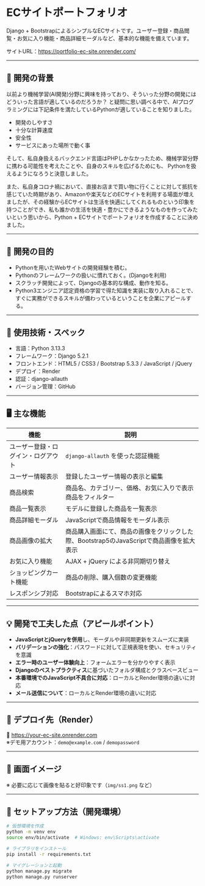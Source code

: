 # ECサイトポートフォリオ

Django + BootstrapによるシンプルなECサイトです。ユーザー登録・商品閲覧・お気に入り機能・商品詳細モーダルなど、基本的な機能を備えています。

サイトURL：https://portfolio-ec-site.onrender.com/

---

## 📝 開発の背景

以前より機械学習(AI開発)分野に興味を持っており、そういった分野の開発にはどういった言語が適しているのだろうか？
と疑問に思い調べる中で、AIプログラミングには下記条件を満たしているPythonが適していることを知りました。
- 開発のしやすさ
- 十分な計算速度
- 安全性
- サービスにあった場所で動く事

そして、私自身扱えるバックエンド言語はPHPしかなかったため、機械学習分野に携わる可能性を考えたことや、自身のスキルを広げるためにも、
Pythonを扱えるようになろうと決意しました。

また、私自身コロナ禍において、直接お店まで買い物に行くことに対して抵抗を感じていた時期があり、Amazonや楽天などのECサイトを利用する場面が増えましたが、その経験からECサイトは生活を快適にしてくれるものという印象を持つことができ、私も誰かの生活を快適・豊かにできるようなものを作ってみたいという思いから、Python + ECサイトでポートフォリオを作成することに決めました。

---

## 🎯 開発の目的

- Pythonを用いたWebサイトの開発経験を積む。
- Pythonのフレームワークの扱いに慣れておく。(Djangoを利用)
- スクラッチ開発によって、Djangoの基本的な構成、動作を知る。
- Python3エンジニア認定資格の学習で得た知識を実装に取り入れることで、すぐに実務ができるスキルが備わっているということを企業にアピールする。

---

## 🔧 使用技術・スペック

- 言語：Python 3.13.3
- フレームワーク：Django 5.2.1
- フロントエンド：HTML5 / CSS3 / Bootstrap 5.3.3 / JavaScript / jQuery
- デプロイ：Render
- 認証：django-allauth
- バージョン管理：GitHub

---

## 🖥 主な機能

| 機能              | 説明 |
|-------------------|------|
| ユーザー登録・ログイン・ログアウト | `django-allauth` を使った認証機能 |
| ユーザー情報表示 | 登録したユーザー情報の表示と編集 |
| 商品検索  | 商品名、カテゴリー、価格、お気に入りで表示商品をフィルター |
| 商品一覧表示      | モデルに登録した商品を一覧表示 |
| 商品詳細モーダル   | JavaScriptで商品情報をモーダル表示 |
| 商品画像の拡大   | 商品購入画面にて、商品の画像をクリックした際、Bootstrap5のJavaScriptで商品画像を拡大表示 |
| お気に入り機能     | AJAX + jQuery による非同期切り替え |
| ショッピングカート機能     | 商品の削除、購入個数の変更機能 |
| レスポンシブ対応   | Bootstrapによるスマホ対応 |

---

## 💡 開発で工夫した点（アピールポイント）

- **JavaScriptとjQueryを併用**し、モーダルや非同期更新をスムーズに実装
- **バリデーションの強化**：パスワードに対して正規表現を使い、セキュリティを意識
- **エラー時のユーザー体験向上**：フォームエラーを分かりやすく表示
- **Djangoのベストプラクティス**に基づいたフォルダ構成とクラスベースビュー
- **本番環境でのJavaScript不具合に対応**：ローカルとRender環境の違いに対応
- **メール送信について**：ローカルとRender環境の違いに対応

---

## 🚀 デプロイ先（Render）

🔗 https://your-ec-site.onrender.com  
※デモ用アカウント：`demo@example.com` / `demopassword`

---

## 📸 画面イメージ

※ 必要に応じて画像を貼ると好印象です（`img/ss1.png` など）

---

## 📁 セットアップ方法（開発環境）

```bash
# 仮想環境を作成
python -m venv env
source env/bin/activate  # Windows: env\Scripts\activate

# ライブラリをインストール
pip install -r requirements.txt

# マイグレーションと起動
python manage.py migrate
python manage.py runserver